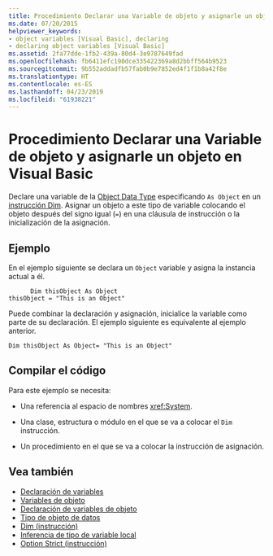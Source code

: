 ```yaml
---
title: Procedimiento Declarar una Variable de objeto y asignarle un objeto en Visual Basic
ms.date: 07/20/2015
helpviewer_keywords:
- object variables [Visual Basic], declaring
- declaring object variables [Visual Basic]
ms.assetid: 2fa77dde-1fb2-439a-80d4-3e9787649fad
ms.openlocfilehash: fb6411efc190dce335422369a8d2bbff564b9523
ms.sourcegitcommit: 9b552addadfb57fab0b9e7852ed4f1f1b8a42f8e
ms.translationtype: HT
ms.contentlocale: es-ES
ms.lasthandoff: 04/23/2019
ms.locfileid: "61938221"
---
```

# <a name="how-to-declare-an-object-variable-and-assign-an-object-to-it-in-visual-basic"></a>Procedimiento Declarar una Variable de objeto y asignarle un objeto en Visual Basic
Declare una variable de la [Object Data Type](../../../../visual-basic/language-reference/data-types/object-data-type.md) especificando `As Object` en un [instrucción Dim](../../../../visual-basic/language-reference/statements/dim-statement.md). Asignar un objeto a este tipo de variable colocando el objeto después del signo igual (`=`) en una cláusula de instrucción o la inicialización de la asignación.  
  
## <a name="example"></a>Ejemplo  
 En el ejemplo siguiente se declara un `Object` variable y asigna la instancia actual a él.  
  
```  
      Dim thisObject As Object  
thisObject = "This is an Object"  
```  
  
 Puede combinar la declaración y asignación, inicialice la variable como parte de su declaración. El ejemplo siguiente es equivalente al ejemplo anterior.  
  
```  
Dim thisObject As Object= "This is an Object"  
```  
  
## <a name="compiling-the-code"></a>Compilar el código  
 Para este ejemplo se necesita:  
  
- Una referencia al espacio de nombres <xref:System>.  
  
- Una clase, estructura o módulo en el que se va a colocar el `Dim` instrucción.  
  
- Un procedimiento en el que se va a colocar la instrucción de asignación.  
  
## <a name="see-also"></a>Vea también

- [Declaración de variables](../../../../visual-basic/programming-guide/language-features/variables/variable-declaration.md)
- [Variables de objeto](../../../../visual-basic/programming-guide/language-features/variables/object-variables.md)
- [Declaración de variables de objeto](../../../../visual-basic/programming-guide/language-features/variables/object-variable-declaration.md)
- [Tipo de objeto de datos](../../../../visual-basic/language-reference/data-types/object-data-type.md)
- [Dim (instrucción)](../../../../visual-basic/language-reference/statements/dim-statement.md)
- [Inferencia de tipo de variable local](../../../../visual-basic/programming-guide/language-features/variables/local-type-inference.md)
- [Option Strict (instrucción)](../../../../visual-basic/language-reference/statements/option-strict-statement.md)
